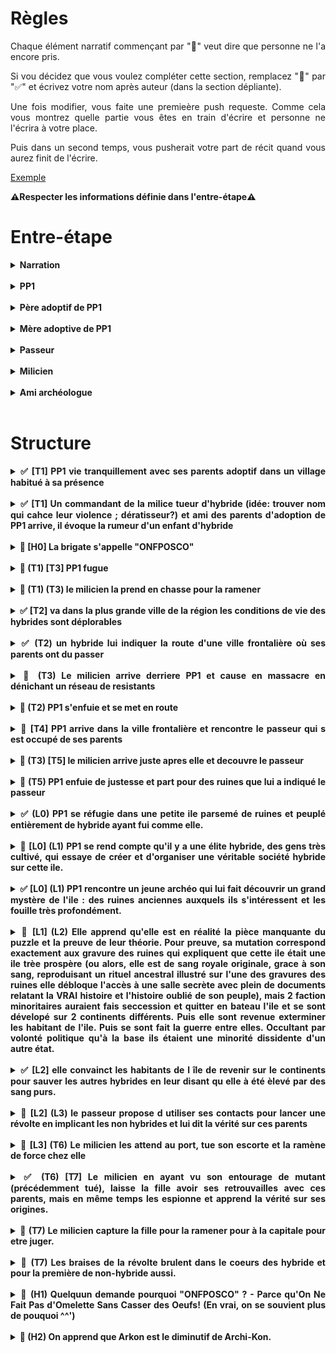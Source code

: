 <style>
    html {
        text-align: justify;
        text-justify: inter-word;
        scroll-behavior: smooth;
    }
    summary {
        font-weight: bold;
        text-align: justify;
        text-justify: inter-word;
        margin-left: -2em;
    }
    details {
        margin-left: 2em;
    }
</style>

# Règles

Chaque élément narratif commençant par "🚧" veut dire que personne ne l'a encore pris.

Si vou décidez que vous voulez compléter cette section, remplacez "🚧" par "✅" et écrivez votre nom après auteur (dans la section dépliante).

Une fois modifier, vous faite une premieère push requeste. Comme cela vous montrez quelle partie vous êtes en train d'écrire et personne ne l'écrira à votre place.

Puis dans un second temps, vous pusherait votre part de récit quand vous aurez finit de l'écrire.

[Exemple](#exemple)

**⚠️Respecter les informations définie dans l'entre-étape⚠️**

# Entre-étape

<details>
<summary>Narration</summary>

écriture au passé,  
externe onmiscient,  
interdit de brissage de 4e mur,  
époque Ier guerre modiale,  

</details></br>

<details>
<summary>PP1</summary>

Sexe féminin   
nom Reya

</details></br>

<details>
<summary>Père adoptif de PP1</summary>

nom André

</details></br>

<details>
<summary>Mère adoptive de PP1</summary>

nom Yvonne

</details></br>

<details>
<summary>Passeur</summary>

nom Félix

</details></br>

<details>
<summary>Milicien</summary>

nom Arkon

</details></br>


<details>
<summary>Ami archéologue</summary>

nom Halcanor

</details></br>


# Structure

<details>
<summary>✅ [T1] PP1 vie tranquillement avec ses parents adoptif dans un village habitué à sa présence</summary>

**Auteur:** Harrisson

Le soleil venait à peine de dresser ses premiers rayons dans le ciel lorsque Reya sortit de son lit ce matin-là. Comme à l’accoutumée, elle s’était aussitôt mise à sa routine matinale. Balai à la main et tout en sifflotant gaiement, il fallait que la taverne brille. Une fois satisfaite de sa besogne, elle s’élançait dans la grande rue bordant sa maison afin d’aller quêter tout ce qu’il lui fallait pour apprêter le petit-déjeuner.

Du fermier au boulanger en passant par les lève-tôt du village, tous étaient habitués à la ronde matinale de la petite Reya. Les habitants du petit village avaient tous vu cette charmante jeune fille faire ses premiers pas et gazouiller ses premières syllabes même si son arrivée au village fut des plus tergiversées.
    
En effet la jeune Reya étaient d’une espèce différente de la leur : une race que le commun des humains aimait appeler « hybride ». Méprisés par la grande majorité des humains ordinaires, les hybrides vivaient pour la plupart reclus entre eux. C’était donc avec une certaine appréhension que les villageois avaient accueilli la nouvelle de l’adoption par leurs amis les taverniers d’un bébé hybride. André et Yvonne avaient conscience de la difficulté que cela allait représenter dans un petit village où tout le monde se connaissait mais leurs cœurs ne pouvaient se fermer à ce beau nourrisson.
    
Même si au début, la taverne vit sa clientèle se rarifier, le temps et les doux yeux de Reya, qui grandissait parmi eux, eurent vite fait de jeter aux oubliettes leurs craintes. Elle n’était désormais que leur petite Reya et ils l’aimaient. Ses courses achevées, Reya revint sur ses pas et regagna la taverne, c’était parti pour une nouvelle journée qu’elle espérait bonne. 
    
</br><p align="center">**…**</p></br>

**Commentaires:**
- Plus de details sur l'histoire de l'intégration de la fille dans le village
- "Gazouiller" -> filler la metéphore ?

</details></br>

<details>
<summary>✅ [T1] Un commandant de la milice tueur d'hybride (idée: trouver nom qui cahce leur violence ; dératisseur?) et ami des parents d'adoption de PP1 arrive, il évoque la rumeur d'un enfant d'hybride</summary>
    
**Auteur:** Tanguy
    
Les portes de la taverne s’ouvrirent lentement presque timidement. Une ombre entra grandissant jusqu’à couvrir le dernier brin de lumière. Un uniforme blanc réduisit la salle au silence. C’était l’uniforme de la milice. Les visages s’assombrirent, les yeux se rivèrent sur le milicien tandis qu’il avançait tranquillement vers le comptoir. Il s’assit sur un tabouret puis attendit patiemment les deux mains sur bar. Pendant quelques minutes la taverne était figée, seuls quelques murmures se faisaient entendre. Le tavernier surgit enfin de la cuisine balayant son regard interloqué sur la salle. Puis il vit l’homme au comptoir et s’exclama : 
-	Arkon ? c’est bien toi ?
Arkon hocha la tête et souria
-	Sers-nous donc un verre mon ami, dit-il las, j’en ai bien besoin…
-	Ne fais pas cette tête ça ne te ressemble pas de déprimer, plaisanta le tavernier tout en servant son ami, raconte-moi tout Arkon
-	Une vieille affaire refait surface, te rappelles-tu des deux hybrides que j’ai abattus il y a… 14 ans peu ou prou. Et bien une rumeur circule comme quoi ils auraient eu un enfant.
Le tavernier se raidit l’espace d’une seconde puis se mit à nettoyer un verre pour masquer sa nervosité. Le milicien repris calmement :
-	Mais c’est impossible, les hybrides sont infertiles. Mes supérieurs me demandent de chasser une chimère alors que je dois déjà gérer des vagues de dissidences de plus en plus violentes !
-	Ne te prends pas la tête pour ces bêtises, un enfant d’hybrides et puis quoi encore !
Le tavernier feignait l’hilarité tandis que Reya les regardait intensément. Sa peur du milicien avait laissé place à un intérêt irrésistible pour leur conversation.

**Comentaires:**
- Mettre une ambiance plus dark et dense
- répétiton unifomre
- Bromance trop forte ; ils ont fait l'armée ensemble

</details></br>

<details>
<summary>🚧 [H0] La brigate s'appelle "ONFPOSCO"</summary>

**Auteur:** ...

...

</details></br>

<details>
<summary>🚧 (T1) [T3] PP1 fugue</summary>

**Auteur:** ...

...

</details></br>

<details>
<summary>🚧 (T1) (T3) le milicien la prend en chasse pour la ramener</summary>

**Auteur:** ...

...

</details></br>

<details>
<summary>✅ [T2] va dans la plus grande ville de la région les conditions de vie des hybrides sont déplorables</summary>

**Auteur:** Tanguy

Reya, arriva dans la plus grande ville de son pays, nommée Brigenbourg, elle apparaissait comme un escalier de béton et verre culminant en son centre. Les routes bruyantes et fourmillantes angoissaient la jeune fille qui gardait tant bien que mal son visage encapuchonné. Au milieu d’une foule aussi diverse que pressé personne ne faisait attention à elle. Plus elle approchait du centre de la ville plus les habits devinrent raffinés. Toujours aussi nombreux les habitants remplaçaient l’agitation par une démarche fiers et professionnelle, Les hurlements étaient maintenant des discussions cordiales et les regards toisaient celle qui n’était clairement pas à sa place.
Reya s’éloigna très vites de ce centre bourgeois et continua sa route en quête d’un espace plus accueillant. Elle prit au hasard une direction et parti vers les quartiers Est. Plus elle avançait plus la route se resserrait et sinuait. La lumière n’éclairait plus que timidement la voie, la fréquentation était maintenant rare et l’air suffoquant. Après deux kilomètres sans croisé une âme, elle vit un hybride. C’était le premier hybride qu’elle croisait de sa vie. A la vue d’un être qui pourrait enfin l’aider, elle laissa un soupir de soulagement. Elle courra vers lui et l’interpella joyeusement
« Bonjour ! je cherche des information sur… » son souffle fut coupé lorsqu’elle remarqua le piteux état de son interlocuteur. Il avait les joues creusées, le regard vide, les hayons qui lui servaient d’habit tenaient à peines. Il était maigre et semblait épuisé. Elle s’excusa du dérangement et chercha quelqu’un d’autre. D’autres hybrides, en fait elle ne trouvait plus que des hybrides, tous plus apeurant les uns que les autres. Plus d’hybrides déambulant jusqu’à leurs maisons délabrées. Ils marchaient plus ou moins droit, Leur silhouettes dansaient lugubrement dans la faible lumière. Pas après pas les ombres envahissaient le champ de vision de Reya, l’air semblait froid et pourtant une perle de sueurs coulait dans le dos de la jeune femme. Sa respiration s’accélérait, Les odeurs devenaient de plus en plus infectes. Reya pressa le pas, plus vite, encore un peu plus vite. Reya courait, fuyait, elle voulait sortir de cet enfer qui la poursuivait. Elle tournait à droite et tomba sur un pauvre fantôme maltraité par deux molosses aux habits blancs, Elle rebroussa chemin pour finalement aller à gauche. Le cauchemar repris de plus belles. Les hybrides étaient maintenant éclopés, mutilés. Lorsque les âmes n’erraient pas elles étaient immobiles à terre au milieu des ordures. Ses yeux ne pouvaient soutenir les formes raccourcis, gonflé ou lacérés qui parcouraient certains des corps l’entourant. Elle continua dans cette voie car au bout une éclaircis l’attendait. Elle filait aussi vite qu’elle le pouvait. Sa était serrée et ses yeux humides. Ses jambes lui faisaient mal. Elle priait pour ne pas s’écrouler avant de sortir d’ici. Ça y est, le bout de la ruelle est juste devant elle. Enfin Les immeubles s’ouvrirent sur son chemin, la lumière du soleil caressait de nouveau le visage de Reya, illuminant les perles tombant de ses yeux. Ce court instant suspendu fut brisé par le bruit assourdissant d’une foule agité aboyant. Elle était à l’entrée d’une grande place muni en son centre d’une échoppe.
Des centaines d’hybrides se massaient autour dans un bruit assourdissant. Devant l’échoppe des gardes à l’uniforme blanc jetaient de la nourriture comme on nourrit des cochons. Reya fut étourdit par la scène. Les uniformes d’un blanc éclatant au milieu de la populace rampante pour un peu de nourriture. Un mélange de dégout et d’incompréhension la clouait sur place. Elle resta là alors que son regard croisa celui d’un des gardes. Elle ne réagit même pas quand celui-ci ordonna à quelques-uns de ses collègues de l’interpeler. Les gardes se tournèrent vers elle. Puis derrière elle, une main sur son épaule la sortit de son étourdissement. Pas une main chaleureuse non, une main qui l’agrippa et la tira violement. Dans un cri étouffé par une deuxième main elle disparut dans les ténèbres d’où elle venait. Reya se débattit violement essayant de crier et de frapper ceux qui la restreignait mais sans effet.
« Calme toi ! tu vas attirer la garde ! » dit une voix juvénile. Reya vit en face d’elle un jeune hybride, son visage était plus vif que tout ceux qu’elle avait croisé. Il avait des cheveux bruns court et mal coiffés portait des haillons et avait des yeux verts. Elle se détendit soulager de trouver une personne à qui parler. Des rivières de larmes coulèrent de ses yeux après l’angoisse qu’elle venait de vivre. Les bras qui la retenaient relâchèrent leur étreinte. Ces bras musclés appartenaient à un géant chauve au corps musclé avec un visage impassible. Le jeune hybride gêné par la situation râla :

-	Mathis fait quelque chose ! t’es doué pour consoler les gens toi !
-	C’est toi qui m’as demandé de la choper, rétorqua bougon le grand gaillard qui retenait Reya quelque instant plus tôt, alors tu rattrapes toi-même tes conneries !
-	Bon d’accord ! d’accord !
Le jeune homme prit la main de la fille en pleure et d’un ton hésitant et tenta :
-	Euh… bon est-ce que tu voudrais bien nous suivre parce que si la garde te trouve tu pourrais avoir des problèmes.
-	Wow ! s’étonna une troisième voix, je n’ai jamais vu aussi peu de compassion ! Vous êtes vraiment des tanches les gars !
Un hybride plus âgé avec de long cheveux ébène, des yeux noisette et une attitude de charmeur.
-	Vous êtes marrants chef ! vous avez cas vous y coller vous !
-	Franchement, vous êtes tellement exaspérant que je suis sûr que vous pouvez la faire rire !
Le grand croisa les bras et fronça les sourcils. Reya avait arrêté de pleuré pour suivre le dialogue de sourd de ces hybrides. La scène était si incongrue qu’elle en oublia totalement la frayeur qu’elle venait d’avoir. Le chef s’approcha et lui demanda doucement :
-	Bonjour, je m’appelle Camille, si on reste ici les gardes vont nous attraper alors prends ma main, suis-nous et on discutera une fois en sécurité d’accord ?
Reya hésita puis les suivis en voyant qu’elle n’avait pas vraiment le choix. Ils s’orientaient sans aucun souci au travers du dédale de ruelle, Ils s’arrêtèrent dans une petite maison sombre. Camille 


</details></br>

<details>
<summary>✅ (T2) un hybride lui indiquer la route d'une ville frontalière où ses parents ont du passer</summary>

**Auteur:** Louis

A la recherche du passé, de ses parents, Reya décida de commencer son enquête par l'endroit le plus logique. Elle se rendit à la grande cathédrale, un batiment d'une immense majesté, bati sur des années d'asservissement de travailleurs hybrides jusqu'à les tué d'épuissement. En rabattant son capuchon sur son visage, comme pour se cacher d'un dieu secret.

Un moine, gardien de la sainteté des lieux, se reposait mollement sur sa lance de bois, lui souri, d'un sourir d'acier:
 - L'amour de Dieu doit nous diriger!
 - J'aimerais Dieu. L'écouterais et lui obéirais. | Ces mots, appris par coeurs, sortir d'eux même, car ses parent l'avaient élevé dans la tradition religieuse du continent.
 - Que son amour soit sur vous et qu'il vous guide !

Elle ne rentra pas dans l'église, mais contenta de marcher dans le cimetière et s'arreta devant la fausse commune, surmontée d'une immense pancarte en bois, où furent noté à la hate les noms des enterré. Certains étaient en partie effacé, mais aucun encore lisible ne correspondait au nom de ses parents. Cela n'était pas suffisant pour la convaincre, elle s'avantura dans le fond du cimetière, là où pue la mort: la cabane du fossoyeur.

Il était mutant, comme elle ; rien de mieux qu'un monstre pour enterrer ses semblables ! Sa mutation était particulièrement abjecte: il n'avait pas de machoire inférieur, ni de lèvres, ni de bouche. De la peau dans laquelle un trou avait été déchiré, partait de dessous son nez, pour arriver jusqu'à la base de son cou.

Elle lui décrivit ses parents et lui demanda s'il les avaient 'vu'. Sans dire mot, il hocha lentement la tête. Il sortie une planchette de bois et écrivit dessus à la craie. 

 - [Efface]*<<La mort de suivra partout, si tu persiste.>>*
 - Je DOIS savoir !
 - [Efface]*<<Ils m'avaient posé des question sur ceux que j'enterre>>*
 - [Efface]*<<Eux aussi persistèrent, va au bordel des "Mutantes du Plaisir" et demande à voir l'"insulaire">>*
 - ...merci

 Alors qu'elle sortait du cimetière, une ombre imposante entra dans la cabane de fossoyeur. Cette ombre ne posa que 2 questions: 

 - Qu'est-ce que cette 'fille' vous a demandé ? Et où est-elle allé ?
 - [Efface]*<<Si j'avais vu ces parents. Elle est allé au bordel des "Mutantes du Plaisir">>*
 - ...ce n'est jamais été aussi d'obtenir des informations d'un mutant ; arrétez de me mentir!
 - [Efface]*<<Vous êtes la mort sur ses talons. Elle rencontrera des résistants mutants.>>*
 - [Efface]*<<C'est trop calm, j'ai trop faim, il me faut mes 2 pièces de bronze par cadavre enterré!>>*

Puis il cracha à ses pieds et referma la porte.

</br><p align="center">**…**</p></br>

 - Bonjour, je voudrais voir l'insulaire !
 - 3e étage, la porte à gauche, toc avant d'entrée !

Toc, Toc, Toc, elle entra.

</details></br>

<details>
<summary>🚧 (T3) Le milicien arrive derriere PP1 et cause en massacre en dénichant un réseau de resistants</summary>

**Auteur:** ...

...

</details></br>

<details>
<summary>🚧 (T2) PP1 s'enfuie et se met en route</summary>

**Auteur:** ...

...

</details></br>

<details>
<summary>🚧 [T4] PP1 arrive dans la ville frontalière et rencontre le passeur qui s est occupé de ses parents</summary>

**Auteur:** ...

...

</details></br>

<details>
<summary>🚧 (T3) [T5] le milicien arrive juste apres elle et decouvre le passeur</summary>

**Auteur:** ...

...

</details></br>

<details>
<summary>🚧 (T5) PP1 enfuie de justesse et part pour des ruines que lui a indiqué le passeur</summary>

**Auteur:** ...

...

</details></br>

<details id="exemple">
<summary>✅ (L0) PP1 se réfugie dans une petite ile parsemé de ruines et peuplé entièrement de hybride ayant fui comme elle.</summary></br>

**Auteur:** Louis

Au loin, depuis le bateau, Reya aperçu une ile. Bien que l'île semblait minuscule, il se dressait en son centre d'arrogant édifices, qui bien qu'en ruines, semblait tonjour porter la volonté de défier les cieux. Elle ne peut détourner son regard de cette incroyable vision, alors que le bateau effectuait toute sorte de manoeuvre délicate pour éviter les haut-fonds à demi-noyé, protégeant l'ile contre des indésirable.

Si elle avait alors regardé par le fond, peut-etre aurait-elle vu un spectacle encore plus extraordinaire qu'à la surface, car les ruine s'étendaient aussi sous la mer.

Une fois le navire ammarait, elle repartie chercher ses affaires dans sa cabine, puis descendit par la passerrelle. Elle fut agréablement surprise de voir que l'île ne se composait que d'hybrides, comme elle, plus ou moins réussi. Alors qu'elle attendait Félix sur le quai, un autre aspect de l'ile qui la frappa était l'architecture. Il y avait un mélange saisissant de ruine majestueuse, ayant conservé leur aura de grandeur, mais qui avaient étaient accomoder en vitesse par un ensemble de bric et de broc. Ainsi dont la noble pierre de taille, se mélangeait avec de la taule, des baches en tissu et de planches de bois pourris par les intempéris.

 - Tu révasses ? Cela m'a fait le même effet la première fois que j'ai débarquer ici, il y 30 ans.

 Elle se retourna, Félix était là, juste derrière elle et avait posé sa main sur son épaule.

 - Oui, c'est une île bien étrange, finit-elle par dire. Mais étrangement, je me sans bien ici...

 - C'est parce qu'ici, il n'y a pas de persécussion: les gens sont libre ! Suis-moi, je vais t'amener chez des amis, qui pourront t'héberger pendant un temps et t'aider à trouver du travaille.

 </br><p align="center">**…**</p></br>

 - Ma pauvre fille, tu as du traverser bien des épreuves pour en arriver là... Heureusement que Félix t'as trouvzer, sans lui tu nourriraus sans doute déjà les poissons...

 Du poisson, ironniquement, c'est le plat qu'il lui avait servit pour cet diner... Elle l'avait mangé de bon coeur, mais maintenant, elle sentit malade, presque à en vomir. Elle se demandais: Combien d'autre mutants n'avaient pas eu sa chance et c'était retouver dans la mer ? A t-elle point qu'elle finit par se dire que ce n'était pas si irréaliste que ce gros poisson qu'elle venait de manger ait déjà gouter à l'un de ses semblables !

 Elle tapa sur la table:
  - Cela doit cesser ! Je ferais tout pour que cela cesse!

Toute la famille la regarda ; tout les nouveaux qui arrivaient ici réagissait ainsi. Puis il goutait à la liberté de l'île et faisait le choix de profiter de la vie, plutôt que de s'engager dans une lutte perdu d'avance.

La petite fille du couple, voulant changer de sujet, engagea pour la première fois la conversation:

 - J'ai un ami archéologue, si tu veux, je pourrais te le présenter ? Il dit souvent que la meilleur arme qui soit pour prédir l'avenir et de comprendre le passer...

Reya accepta et c'est ainsi que le repas ce finit. Demain, elle essayerait de visiter la ville pplus en détaille et surtout de visiter l'immense ruine centrale qui semble pointer le ciel du doigt, comme coupable de son trépa.

**Commentaires:**
 - Transition moins abrupte pour l'ellipse, avec plus de description
 - Moins méchante envers les autres mutants
 - Mieux expliquer "nourrir les poissons" -> Hybrides noyé
 
</details></br>

<details>
<summary>🚧 [L0] (L1) PP1 se rend compte qu'il y a une élite hybride, des gens très cultivé, qui essaye de créer et d'organiser une véritable société hybride sur cette ile.</summary>

**Auteur:** ...

...

</details></br>

<details>
<summary>✅ [L0] (L1) PP1 rencontre un jeune archéo qui lui fait découvrir un grand mystère de l'ile : des ruines anciennes auxquels ils s'intéressent et les fouille très profondément.</summary>

**Auteur:** Harrisson
    
- Reya, Reya....Voici la personne que je voulais te présenter. 

Théna s'avançait haletante vers Reya, tenant par la main un jeune qui tentait de suivre la cadence de la fougueuse jeune fille. Halcanor, c'est comme ça qu'il se nommait. C'était un jeune garçon qui était arrivé sur l'ile tout petit, il avait grandi dans ce décor et le connaissait mieux que quiconque. Mieux, il avait développé une ardente passion pour ces ruines et tout le mystère qu'elles entouraient.  

A force de les étudier, il avait réussi à déchiffrer des symboles que nul avant lui n'avait pu comprendre. Halcanor avait donc bien mérité son titre d'archéologue de l'ile. Lorsque Reya l'aperçut, elle ne put cacher un petit sourire, c'est vrai qu'il paraissait bien particulier avec son bric-à-brac et sa loupe.  

- Salut...Reya ...c'est ça ? Moi c'est Halcanor. Bienvenue sur notre ile. 
- Enchantée et merci, j’adore déjà ce lieu, c’est comme si j’y avait toujours appartenu... 
- Attends de voir cette superbe ruine tout là-haut, c’est fascinant 

En énonçant ces mots, il arrivait à peine à masquer la lueur d’excitation qui brillait dans son regard. C’était donc avec un entrain ferme qu’il conduisit vers les hautes ruines sous le regard vague de Théna que le brouhaha environnant distrayait déjà.  

Marche après marche, Halcanor profitait du trajet pour raconter ses découvertes à Reya ainsi que toutes les théories qu’il avait émises quant à l’histoire de cette ile qui se terrait dans le mystère. Tout intriguée, elle se plaisait à imaginer chacune d’elles et à écouter Halcanor employer de savants mots que seuls des compères archéologues sauraient comprendre. 

- C’est la fit Halcanor 

Une immense porte venait de dresser devant eux et leurs personnes semblaient, à cet instant, négligeables. À l’aide d’un mécanisme savamment rodé, Halcanor actionna l’ouverture des énormes battants, dévoilant ainsi une immense salle toute gravée.  

Halcanor se mit ainsi à expliquer en détail à Reya tout ce qu’il avait pu comprendre jusque-là. Telle partie qui évoquait un immense savoir et telle autre qui parlait de pureté du sang. Ces bribes étaient pour lui une véritable énigme. Il lui montra un symbole sur lequel il butait. Une forme unique qu’il ne trouvait nulle part ailleurs et qu’il estimait cruciale à la découverte du mystère des ruines. 

À la vue du grossier dessin, Reya se raidit. Elle connaissait ce symbole, les traits de ce dessin lui étaient beaucoup trop familières. Mais qu’est-ce que cela pouvait bien signifier se questionnait-elle intérieurement.  

- Ça va Reya? Lança timidement Halcanor qui avait vu le trouble assombrir le visage de la jeune fille.... 

</details></br>

<details>
<summary>🚧 [L1] (L2) Elle apprend qu'elle est en réalité la pièce manquante du puzzle et la preuve de leur théorie. Pour preuve, sa mutation correspond exactement aux gravure des ruines qui expliquent que cette ile était une ile trèe prospère (ou alors, elle est de sang royale originale, grace à son sang, reproduisant un rituel ancestral illustré sur l'une des gravures des ruines elle débloque l'accès à une salle secrète avec plein de documents relatant la VRAI histoire et l'histoire oublié de son peuple), mais 2 faction minoritaires auraient fais seccession et quitter en bateau l'ile et se sont dévelopé sur 2 continents différents. Puis elle sont revenue exterminer les habitant de l'ile. Puis se sont fait la guerre entre elles. Occultant par volonté politique qu'à la base ils étaient une minorité dissidente d'un autre état.</summary>

**Auteur:** ...

...

</details></br>

<details>
<summary>✅ [L2] elle convainct les habitants de l île de revenir sur le continents pour sauver les autres hybrides en leur disant qu elle à été èlevé par des sang purs.</summary>
    
**Auteur:** Harrisson

Raya était sonnée par tout ce qu’elle venait de découvrir. Pourtant, jamais les choses ne lui parurent aussi claires. Après avoir pris un moment pour digérer ces bouleversantes vérités, elle décida qu’il était plus que temps d’agir.

Halcanor s’était chargé d’informer les hautes sphères de la cité de ces récents rebondissements et toute l’ile était émoustillée. Lorsqu’elle se résolut à sortir de sa réclusion, ce fut un grand émoi que Raya créa dans la foule assemblée sur la grande place.  

D’aucun étaient craintifs, d’autres admiratifs ou encore curieux mais tous sans exception ne pouvaient décoller le regard de celle qui pour eux se rapprochait le plus d’une Elue. D’un pas décidé, Raya s’avança jusqu’au milieu de la foule.  

Moult sentiments se bousculaient en elle : la peur de ce qu'impliquait la découverte de sa nature, la rage pour toutes les injustices que subissent les siens et la sensation que la pureté de son sang ne lui conférait aucune légitime autorité. Cette dernière pensée fut balayée par les cris de ses camarades mutants qui commençaient, à l’unisson, à scander son prénom.  

Pour la première fois depuis des jours, elle avait enfin le sentiment de servir à quelque chose et se départit enfin de cette impuissance qui la tourmentait. Elle pouvait voir la lueur dans le regard de tous ses mutants qui semblaient revivre à sa simple vue. 

Chers frères, chères sœurs lança-t-elle d'un ton ferme. J’ai vu nos souffrances et toutes les injustices faites à notre peuple. Je sais que vous tous avez énormément soufferts et jouissez d’une quiétude bien méritée sous ces cieux. Mais nous ne pouvons guère dormir en paix lorsque nos semblables restent miséreux et abusés sur le continent.  Il nous faut nous battre pour eux, afin que tous les mutants soient libres et respectés. 

On ne sera jamais assez nombreux qu’eux, clama une fois au milieu de la foule, ce sera un véritable massacre. 

Nous ne devons pas nous battre contre eux mais avec eux, seule leur aide nous aidera à faire flancher le pouvoir en place et à rétablir la vérité 

Les continentaux ? Jamais ces gens ne nous aideraient continua la voix, ils sont incapables de nous témoigner une once de compatie. 

Détrompe-toi, cria Raya, ils ne sont pas tous ainsi. J’ai grandi au milieu d’eux dans un village ou j’étais aimée et chérie. Il y a encore de l’espoir tant qu’il subsistera une âme amie pour nous aider dans notre lutte. Usons de l’épée de la vérité et du bouclier de notre solidarité pour mener cette guerre et ainsi assurer liberté et égalité à tous nos frères. Etes-vous prêt à mener cette lutte avec moi ? 

Les paroles de la jeune fille avaient été plus que convaincants. Une vague bruyante et farouche d’approbation s’élevait de la foule réunie et tous semblaient plus résolus que jamais à se battre pour changer les choses.

</details></br>

<details>
<summary>🚧 [L2] (L3) le passeur propose d utiliser ses contacts pour lancer une révolte en implicant les non hybrides et lui dit la vérité sur ces parents</summary>

**Auteur:** ...

...

</details></br>

<details>
<summary>🚧 [L3] (T6) Le milicien les attend au port, tue son escorte et la ramène de force chez elle</summary>

**Auteur:** ...

...

</details></br>

<details>
<summary>✅ (T6) [T7] Le milicien en ayant vu son entourage de mutant (précédemment tué), laisse la fille avoir ses retrouvailles avec ces parents, mais en même temps les espionne et apprend la vérité sur ses origines.</summary>

**Auteur:** Tanguy Le magnifique ...

Le village grandissait à chaque pas, Le curieux geôlier ne laissait aucune opportunité de fuir à Reya. Ils avançaient tous deux vers le terme de leur mission. Il était si proche de la réussite et elle de l’échec. Arkon n’était de nature pas loquace et faisait d’insurmontables efforts pour rassurer la jeune femme. Il gardait son sourire de façade, parlait d’une voix rassurante et la maintenait à l’écart de ses soldats pour éviter tout débordement. « Ne t’inquiète pas je suis un ami de tes parents on va bientôt les retrouver ! » disait-il sans comprendre la frustration lisible sur le visage de Reya. Elle brûlait de s’enfuir, elle avait trouvé sa raison d’être elle ne pouvait pas revenir au point de départ ! Pourquoi essayer d’être gentil avec elle ? Peut-être était-ce Par égard pour ses parents adoptifs ou parce que sa conscience l’a rattrapé. Non après tant de massacre il ne devait plus ressentir la moindre émotion ! Après tout pourquoi chercher à comprendre, un tordu est un tordu. Reya ruminait ses pensées furieuses tandis qu’ils entrèrent dans le village. André et Ivonne coururent enlacer leurs filles versant des larmes de soulagement. Fatiguée par mon périple, triste d’en voir le bout mais heureuse de pouvoir profiter de la chaleur d’une étreinte familière. Elle se laissa perdre dans la douceur de l’instant avant de chuchoter : « Je sais qui je suis, je sais d’où je viens. ». Ils prétextèrent de l’intimité Pour parler à l’écart du village. Ils entrèrent dans l’auberge puis dans la cuisine André ferma consciencieusement la porte pour être sûr que personne ne soit témoin. Reya le fixait avec colère et détermination, il baissa les yeux et commença : 
-	Quand l’amiral nous à contacter pour te confier à nous, tes parents nous ont fait promettre de te cacher et de t’offrir une vie la plus normale possible. C’est pour ça qu’on ne t’a rien dit.
-	Pourquoi mes parents auraient fait ça ! je suis le seul espoir des hybrides et ils veulent taire mon existence ? ça n’a aucun sens ! criais-je hors de moi.
-	Tu es leur fille ! et pour nous tu es notre fille aussi ! pour un parent rien n’a d’importance à côté de la vie de ses enfants ! 
Ainsi parla Ivonne avant de couvrir ses yeux ruisselants. Au fond de d’elle Reya comprenait, elle aurait surement agit de même mais elle ne pouvait pas l’accepter. Son peuple comptait sur elle, des morts méritaient la justice, Il fallait qu’elle accomplisse son destin.
-	Vous ne pourrez pas me retenir, je partirais et j’apporterais la liberté aux hybrides que vous le vouliez ou non. Mon destin s’écrira avec ou sans vous. Déclarais-je froidement.
-	Si tu penses que nous te laisserons courir au suicide tu trompes ! 
Après avoir entendu les paroles de son père Reya s’avança vers la sortie d’un pas résolu. Il entama un pas pour lui barrer la route quand tout le monde se figea. Les yeux écarquillés, les visages déformés par la peur et la surprise, père mère et fille regardaient vers la porte qui hurla le bruit du bois se fracturant sous le coup d’une chaussure militaire. Sur le pas apparaissait Arkon les sourcils froncés et le visage grave. Mon père lâcha faiblement :
-	Depuis combien de temps écoutes-tu ?
-	Suffisamment pour avoir entendu ta trahison. Répondit froidement le milicien
Le visage de l’homme en uniforme d’habitude si inexpressif et détendu s’était transformé en un regard de prédateur attentif et menaçant. Il avança lentement tout en annonçant : 
-	Toute ses années J’ai essayé de fermer les yeux, je n’ai rien demandé, rien fouillé parce que je savais que tu me cachais des choses mon ami. Mais maintenant J’ai du travail. Mon père s’interposa et dit d’un ton résolu : 
-	Arrête-toi tu nous connais tu sais qu’elle n’est pas dangereuse !
-	Rectification je pense qu’elle n’est pas dangereuse.
-	Quelle différence ?
-	Ce que je sais me permet de faire mon travail se que je pense n’intéresse personne.
-	Oui je le savais c’est pour ça que je te propose un marché : Tu me laisse la prendre et personne ne meurs aujourd’hui je te promets de la capturé vivante et de bien la traiter.
-	Bien la traiter ? c’est comme ça que tu appelles une exécution ?
-	Je ne peux effectivement pas te promettre que mes supérieurs seront aussi cléments que moi.
-	Arrête de me prendre pour un con ! André était fou de rage et fit un pas vers son assaillant mais Arkon le coupa avec un ton sec et menaçant.
-	C’est toi qui vas arrêter de jouer con ! Mon offre est à prendre ou à laisser, au moindre mouvement suspect je vous tue tous les trois et le reste du village suivra pour complicité. 
André s’arrêta un moment Reya paniqua, sa vision se rétrécit, ne laissant que le milicien dans son champ de vision. Elle revit toutes les personnes qu’il avait tué devant ses yeux. La violence des massacres, Les images d’horreur qui défilaient devant ses yeux la poussèrent à hurler juste avant qu’André ne fasse une erreur fatidique : Arrêtez ! Je me rends !
Si le milicien se détendit une seconde, le père de famille en profita pour se jeter sur lui. Cette diversion empêcha le milicien de dégainé et Ivonne attrapa le bras de sa fille pour la tirer en dehors de la maison. Voyant cela le milicien Rassembla toute sa combativité et en une prise fulgurante Il retourna le bras d’André avant de l’envoyer contre sa femme et sa fille. Les 3 corps s’entrechoquèrent et s’écrasèrent contre le mur de pierre. Ivonne perdit conscience sur le coup et André était sonné mais resta conscient assez longtemps pour voir sa fille s’accrocher à Arkon et le supplier de ne pas en finir. Arkon ne voulait pas causer plus de tort à son ancien ami. Il emmena la jeune femme. Le vacarme alerta les habitants du village mais aussi les hommes de la milice. Les aboiements des soldats mettant en joux les citoyens révoltés retentissaient. Arkon Réduisit tout le monde au silence en quelques menaces puis ordonna à ses soldats de se retirer. Il attacha les bras de Reya, comme à l’aller ni plus ni moins serrer. Il la garda loin de ses soldats pour lui éviter les brimades des jeunes miliciens. Mais ne lui adressa pas un mot. Pas un sourire ne se dessina sur son visage. La froideur, la fatalité, voilà tout ce qu’il exprimait.


**Commentaire:**
- Mieux expliqué pq elle veut pas rfevoir ses parents

</details></br>

<details>
<summary>🚧 (T7) Le milicien capture la fille pour la ramener pour à la capitale pour etre juger.</summary>
    
**Auteur:** ...

...

</details></br>

<details>
<summary>🚧 (T7) Les braises de la révolte brulent dans le coeurs des hybride et pour la première de non-hybride aussi.</summary>

**Auteur:** ...

...

</details></br>

<details>
<summary>🚧 (H1) Quelquun demande pourquoi "ONFPOSCO" ? - Parce qu'On Ne Fait Pas d'Omelette Sans Casser des Oeufs! (En vrai, on se souvient plus de pouquoi ^^')</summary>

**Auteur:** ...

...

</details></br>

<details>
<summary>🚧 (H2) On apprend que Arkon est le diminutif de Archi-Kon.</summary>

**Auteur:** ...

...

</details></br>
